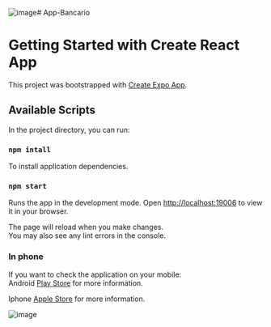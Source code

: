 ![image](https://github.com/c4id3nSecurity/App-Bancario/assets/137456612/ce0031ed-4dff-479a-ae43-787255de5e58)# App-Bancario

# Getting Started with Create React App

This project was bootstrapped with [Create Expo App](https://docs.expo.dev/get-started/installation/).

## Available Scripts

In the project directory, you can run:

### `npm intall`

To install application dependencies.

### `npm start`

Runs the app in the development mode.
Open [http://localhost:19006](http://localhost:19006) to view it in your browser.

The page will reload when you make changes.\
You may also see any lint errors in the console.

### **In phone**

If you want to check the application on your mobile:  
Android [Play Store](https://play.google.com/store/apps/details?id=host.exp.exponent&hl=pt_BR&gl=US) for more information.

Iphone [Apple Store](https://apps.apple.com/br/app/expo-go/id982107779) for more information.

![image](https://github.com/c4id3nSecurity/App-Bancario/assets/137456612/46043900-172a-4dcf-916f-4f64ca65429c)

